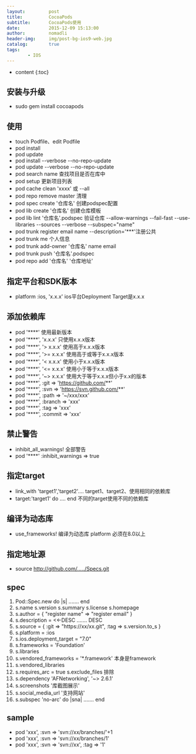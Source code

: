 ```yaml
---
layout:         post
title:          CocoaPods
subtitle:       CocoaPods使用
date:           2015-12-09 15:13:00
author:         nomadli
header-img:     img/post-bg-ios9-web.jpg
catalog:        true
tags:
        - IOS
---
```


* content
{:toc}

## 安装与升级  
- sudo gem install cocoapods  

## 使用  
- touch Podfile、edit Podfile  
- pod install  
- pod update
- pod install --verbose --no-repo-update
- pod update --verbose --no-repo-update
- pod search name 查找项目是否在库中
- pod setup 更新项目列表
- pod cache clean 'xxxx' 或 --all
- pod repo remove master 清理
- pod spec create '仓库名' 创建podspec配置
- pod lib create '仓库名' 创建仓库模板
- pod lib lint '仓库名'.podspec 验证仓库 --allow-warnings --fail-fast --use-libraries --sources --verbose --subspec="name"
- pod trunk register email name --description='***'注册公共
- pod trunk me 个人信息
- pod trunk add-owner '仓库名' name email
- pod trunk push '仓库名'.podspec 
- pod repo add '仓库名' '仓库地址' 

## 指定平台和SDK版本
- platform :ios, 'x.x.x' ios平台Deployment Target是x.x.x

## 添加依赖库  
- pod '****' 使用最新版本
- pod '****', 'x.x.x'     只使用x.x.x版本
- pod '****', '> x.x.x'	   使用高于x.x.x版本
- pod '****', '>= x.x.x'  使用高于或等于x.x.x版本
- pod '****', '< x.x.x'   使用小于x.x.x版本
- pod '****', '<= x.x.x'  使用小于等于x.x.x版本
- pod '****', '~> x.x.x'  使用大于等于x.x.x但小于x.x的版本
- pod '****', :git => 'https://github.com/**'
- pod '****', :svn => 'https://svn.github.com/**'
- pod '****', :path => '~/xxx/xxx'
- pod '****', :branch => 'xxx'
- pod '****', :tag => 'xxx'
- pod '****', :commit => 'xxx'

## 禁止警告
- inhibit_all_warnings! 全部警告
- pod '****' :inhibit_warnings => true

## 指定target  
- link_with 'target1','target2'.... target1、target2、使用相同的依赖库  
- target:'target1' do .... end 不同的target使用不同的依赖库  

## 编译为动态库
- use_frameworks! 编译为动态库 platform 必须在8.0以上

## 指定地址源
- source http://github.com/...../Specs.git

## spec
1.  Pod::Spec.new do |s| .......  end
2.  s.name s.version s.summary  s.license s.homepage
3.  s.author = { "register name" => "register email" }
4.  s.description = <<-DESC ....... DESC
5.  s.source = { :git => "https://xx/xx.git", :tag => s.version.to_s }
6.  s.platform     = :ios
7.  s.ios.deployment_target = "7.0"
8.  s.frameworks = 'Foundation'
9.  s.libraries
10. s.vendored_frameworks = '*.framework' 本身是framework
11. s.vendored_libraries
12. s.requires_arc = true s.exclude_files 排除
13. s.dependency 'AFNetworking', '~> 2.6.1'
14. s.screenshots '库截图展示'
15. s.social_media_url '支持网站'
16. s.subspec 'no-arc' do |sna| ....... end

## sample
- pod 'xxx', :svn => 'svn://xx/branches/'+1
- pod 'xxx', :svn => 'svn://xx/branches/1'
- pod 'xxx', :svn => 'svn://xx', :tag => '1'
